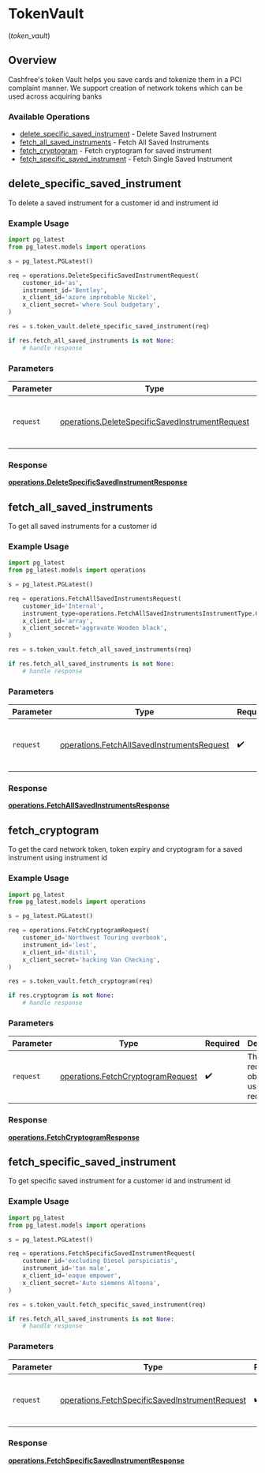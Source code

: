 # TokenVault
(*token_vault*)

## Overview

Cashfree's token Vault helps you save cards and tokenize them in a PCI complaint manner. We support creation of network tokens which can be used across acquiring banks

### Available Operations

* [delete_specific_saved_instrument](#delete_specific_saved_instrument) - Delete Saved Instrument
* [fetch_all_saved_instruments](#fetch_all_saved_instruments) - Fetch All Saved Instruments
* [fetch_cryptogram](#fetch_cryptogram) - Fetch cryptogram for saved instrument
* [fetch_specific_saved_instrument](#fetch_specific_saved_instrument) - Fetch Single Saved Instrument

## delete_specific_saved_instrument

To delete a saved instrument for a customer id and instrument id

### Example Usage

```python
import pg_latest
from pg_latest.models import operations

s = pg_latest.PGLatest()

req = operations.DeleteSpecificSavedInstrumentRequest(
    customer_id='as',
    instrument_id='Bentley',
    x_client_id='azure improbable Nickel',
    x_client_secret='where Soul budgetary',
)

res = s.token_vault.delete_specific_saved_instrument(req)

if res.fetch_all_saved_instruments is not None:
    # handle response
```

### Parameters

| Parameter                                                                                                          | Type                                                                                                               | Required                                                                                                           | Description                                                                                                        |
| ------------------------------------------------------------------------------------------------------------------ | ------------------------------------------------------------------------------------------------------------------ | ------------------------------------------------------------------------------------------------------------------ | ------------------------------------------------------------------------------------------------------------------ |
| `request`                                                                                                          | [operations.DeleteSpecificSavedInstrumentRequest](../../models/operations/deletespecificsavedinstrumentrequest.md) | :heavy_check_mark:                                                                                                 | The request object to use for the request.                                                                         |


### Response

**[operations.DeleteSpecificSavedInstrumentResponse](../../models/operations/deletespecificsavedinstrumentresponse.md)**


## fetch_all_saved_instruments

To get all saved instruments for a customer id

### Example Usage

```python
import pg_latest
from pg_latest.models import operations

s = pg_latest.PGLatest()

req = operations.FetchAllSavedInstrumentsRequest(
    customer_id='Internal',
    instrument_type=operations.FetchAllSavedInstrumentsInstrumentType.CARD,
    x_client_id='array',
    x_client_secret='aggravate Wooden black',
)

res = s.token_vault.fetch_all_saved_instruments(req)

if res.fetch_all_saved_instruments is not None:
    # handle response
```

### Parameters

| Parameter                                                                                                | Type                                                                                                     | Required                                                                                                 | Description                                                                                              |
| -------------------------------------------------------------------------------------------------------- | -------------------------------------------------------------------------------------------------------- | -------------------------------------------------------------------------------------------------------- | -------------------------------------------------------------------------------------------------------- |
| `request`                                                                                                | [operations.FetchAllSavedInstrumentsRequest](../../models/operations/fetchallsavedinstrumentsrequest.md) | :heavy_check_mark:                                                                                       | The request object to use for the request.                                                               |


### Response

**[operations.FetchAllSavedInstrumentsResponse](../../models/operations/fetchallsavedinstrumentsresponse.md)**


## fetch_cryptogram

To get the card network token, token expiry and cryptogram for a saved instrument using instrument id

### Example Usage

```python
import pg_latest
from pg_latest.models import operations

s = pg_latest.PGLatest()

req = operations.FetchCryptogramRequest(
    customer_id='Northwest Touring overbook',
    instrument_id='lest',
    x_client_id='distil',
    x_client_secret='hacking Van Checking',
)

res = s.token_vault.fetch_cryptogram(req)

if res.cryptogram is not None:
    # handle response
```

### Parameters

| Parameter                                                                              | Type                                                                                   | Required                                                                               | Description                                                                            |
| -------------------------------------------------------------------------------------- | -------------------------------------------------------------------------------------- | -------------------------------------------------------------------------------------- | -------------------------------------------------------------------------------------- |
| `request`                                                                              | [operations.FetchCryptogramRequest](../../models/operations/fetchcryptogramrequest.md) | :heavy_check_mark:                                                                     | The request object to use for the request.                                             |


### Response

**[operations.FetchCryptogramResponse](../../models/operations/fetchcryptogramresponse.md)**


## fetch_specific_saved_instrument

To get specific saved instrument for a customer id and instrument id

### Example Usage

```python
import pg_latest
from pg_latest.models import operations

s = pg_latest.PGLatest()

req = operations.FetchSpecificSavedInstrumentRequest(
    customer_id='excluding Diesel perspiciatis',
    instrument_id='tan male',
    x_client_id='eaque empower',
    x_client_secret='Auto siemens Altoona',
)

res = s.token_vault.fetch_specific_saved_instrument(req)

if res.fetch_all_saved_instruments is not None:
    # handle response
```

### Parameters

| Parameter                                                                                                        | Type                                                                                                             | Required                                                                                                         | Description                                                                                                      |
| ---------------------------------------------------------------------------------------------------------------- | ---------------------------------------------------------------------------------------------------------------- | ---------------------------------------------------------------------------------------------------------------- | ---------------------------------------------------------------------------------------------------------------- |
| `request`                                                                                                        | [operations.FetchSpecificSavedInstrumentRequest](../../models/operations/fetchspecificsavedinstrumentrequest.md) | :heavy_check_mark:                                                                                               | The request object to use for the request.                                                                       |


### Response

**[operations.FetchSpecificSavedInstrumentResponse](../../models/operations/fetchspecificsavedinstrumentresponse.md)**

